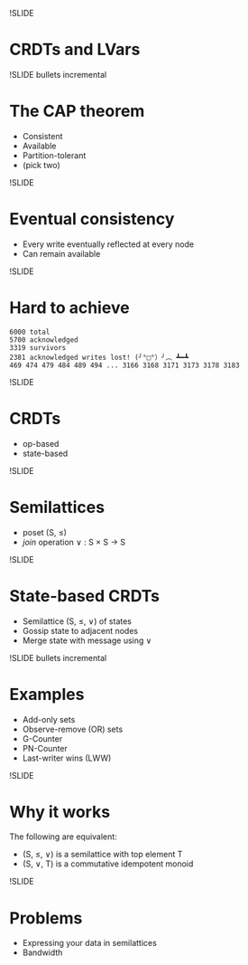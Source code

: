 !SLIDE 
# CRDTs and LVars #

!SLIDE bullets incremental
# The CAP theorem #

* Consistent
* Available
* Partition-tolerant
* (pick two)

!SLIDE
# Eventual consistency

* Every write eventually reflected at every node
* Can remain available

!SLIDE
# Hard to achieve

```
6000 total
5700 acknowledged
3319 survivors
2381 acknowledged writes lost! (╯°□°）╯︵ ┻━┻
469 474 479 484 489 494 ... 3166 3168 3171 3173 3178 3183
```

!SLIDE
# CRDTs

* op-based
* state-based

!SLIDE
# Semilattices

* poset (S, ≤)
* *join* operation ∨ : S × S → S

!SLIDE
# State-based CRDTs

* Semilattice (S, ≤, ∨) of states
* Gossip state to adjacent nodes
* Merge state with message using ∨

!SLIDE bullets incremental
# Examples

* Add-only sets
* Observe-remove (OR) sets
* G-Counter
* PN-Counter
* Last-writer wins (LWW)

!SLIDE
# Why it works

The following are equivalent:

* (S, ≤, ∨) is a semilattice with top element T
* (S, ∨, T) is a commutative idempotent monoid

!SLIDE
# Problems

* Expressing your data in semilattices
* Bandwidth
